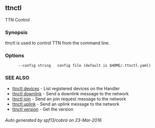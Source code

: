 ## ttnctl

TTN Control

### Synopsis


ttnctl is used to control TTN from the command line.

### Options

```
      --config string   config file (default is $HOME/.ttnctl.yaml)
```

### SEE ALSO
* [ttnctl devices](ttnctl_devices)	 - List registered devices on the Handler
* [ttnctl downlink](ttnctl_downlink)	 - Send a downlink message to the network
* [ttnctl join](ttnctl_join)	 - Send an join request message to the network
* [ttnctl uplink](ttnctl_uplink)	 - Send an uplink message to the network
* [ttnctl version](ttnctl_version)	 - Get the version

###### Auto generated by spf13/cobra on 23-Mar-2016
